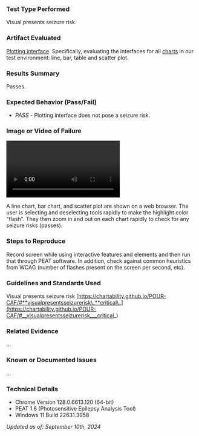 ### Test Type Performed

Visual presents seizure risk.

### Artifact Evaluated

[Plotting interface](https://docs.bokeh.org/en/latest/docs/user_guide/basic.html#ug-basic). Specifically, evaluating the interfaces for all [charts](https://quansight-labs.github.io/bokeh-a11y-audit/#_ts1723552414769) in our test environment: line, bar, table and scatter plot.

### Results Summary

Passes.

### Expected Behavior (Pass/Fail)

- _PASS_ - Plotting interface does not pose a seizure risk.

### Image or Video of Failure

<video controls src="../assets/plotting-interface_PEAT-seisure.mp4" title="Plotting-interface_PEAT-test"></video>

<p>A line chart, bar chart, and scatter plot are shown on a web browser. The user is selecting and deselecting tools rapidly to make the highlight color "flash". They then zoom in and out on each chart rapidly to check for any seizure risks (passes).</p>

### Steps to Reproduce

Record screen while using interactive features and elements and then run that through PEAT software. In addition, check against common heuristics from WCAG (number of flashes present on the screen per second, etc).

### Guidelines and Standards Used

Visual presents seizure risk [https://chartability.github.io/POUR-CAF/#**visualpresentsseizurerisk\_**critical\_](https://chartability.github.io/POUR-CAF/#__visualpresentsseizurerisk___critical_)

### Related Evidence

...

### Known or Documented Issues

...

### Technical Details

- Chrome Version 128.0.6613.120 (64-bit)
- PEAT 1.6 (Photosensitive Epilepsy Analysis Tool)
- Windows 11 Build 22631.3958

_Updated as of: September 10th, 2024_

<!-- ### Notes
A seasoned SR (screen reader) user could have the knowledge to navigate and explore webpages and graphs with more nuance, whether through manual mode switching, certain key shortcuts, etc. These tests are done by a sighted user with the SR’s default options and performed as if a new or beginner user is interacting with these elements. We would expect that all users could be able to navigate smoothly, regardless of experience levels.  -->
